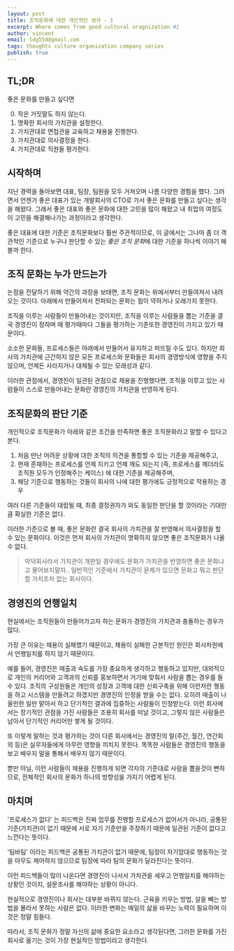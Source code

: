 ```yaml
---
layout: post
title: 조직문화에 대한 개인적인 생각 - 1
excerpt: Where comes from good cultural oragnization #1
author: vincent
email: ldg55d@gmail.com
tags: thoughts culture organization company series
publish: true
---
```


## TL;DR

좋은 문화를 만들고 싶다면

0. 작은 거짓말도 하지 않는다.
1. 명확한 회사의 가치관을 설정한다.
2. 가치관대로 면접관을 교육하고 채용을 진행한다.
3. 가치관대로 의사결정을 한다.
4. 가치관대로 직원들 평가한다.

## 시작하며

지난 경력을 돌아보면 대표, 팀장, 팀원을 모두 거쳐오며 나름 다양한 경험을 했다.
그러면서 언젠가 좋은 대표가 있는 개발회사의 CTO로 가서 좋은 문화를 만들고 싶다는 생각을 해왔다.
그래서 좋은 대표와 좋은 문화에 대한 고민을 많이 해왔고 내 취업의 여정도 이 고민을 해결해나가는 과정이라고 생각한다.

좋은 대표에 대한 기준은 조직문화보다 훨씬 주관적이므로, 이 글에서는 그나마 좀 더 객관적인 기준으로 누구나 판단할 수 있는 *좋은 조직 문화*에 대한 기준을 하나씩 이야기 해볼까 한다.

## 조직 문화는 누가 만드는가

논점을 전달하기 위해 약간의 과장을 보태면, 조직 문화는 위에서부터 만들여져서 내려오는 것이다. 아래에서 만들어져서 전파되는 문화는 힘이 약하거나 오래가지 못한다.

조직을 이루는 사람들이 만들어내는 것이지만, 조직을 이루는 사람들을 뽑는 기준을 결국 경영진이 정하며 매 평가때마다 그들을 평가하는 기준또한 경영진이 가지고 있기 때문이다.

소소한 문화들, 프로세스들은 아래에서 만들어서 유지하고 퍼뜨릴 수도 있다. 하지만 회사의 가치관에 근간하지 않은 모든 프로세스와 문화들은 회사의 경영방식에 영향을 주지 않으며, 언제든 사라지거나 대체될 수 있는 모래성과 같다.

이러한 관점에서, 경영진이 일관된 관점으로 채용을 진행했다면, 조직을 이루고 있는 사람들이 스스로 만들어내는 문화란 경영진의 가치관을 반영하게 된다.

## 조직문화의 판단 기준

개인적으로 조직문화가 아래와 같은 조건을 만족하면 좋은 조직문화라고 말할 수 있다고 본다.

1. 처음 만난 어려운 상황에 대한 조직의 의견을 통합할 수 있는 기준을 제공해주고,
2. 현재 존재하는 프로세스를 언제 지키고 언제 깨도 되는지 (즉, 프로세스를 깨더라도 조직원 모두가 인정해주는 케이스) 에 대한 기준을 제공해주며,
3. 해당 기준으로 행동하는 것들이 회사의 나에 대한 평가에도 긍정적으로 작용하는 경우

여러 다른 기준들이 대랍될 때, 최종 결정권자가 와도 동일한 판단을 할 것이라는 기대만큼 확실한 기준은 없다.

이러한 기준으로 볼 때, 좋은 문화란 결국 회사의 가치관을 잘 반영해서 의사결정을 할 수 있는 문화이다.
이것은 먼저 회사의 가치관이 명확하지 않으면 좋은 조직문화가 나올 수 없다.

> 악덕회사라서 가치관이 개판일 경우에도 문화가 가치관을 반영하면 좋은 문화냐고 물어보지말자.. 일반적인 기준에서 가치관이 문제가 있으면 문화고 뭐고 판단할 가치조차 없는 회사이다.

## 경영진의 언행일치

현실에서는 조직원들이 만들어가고자 하는 문화가 경영진의 가치관과 충돌하는 경우가 많다.

가장 큰 이유는 채용이 실패했기 때문이고, 채용이 실패한 근본적인 원인은 회사차원에서 언행일치를 하지 않기 때문이다.

예를 들어, 경영진은 매출과 속도를 가장 중요하게 생각하고 행동하고 있지만, 대외적으로 개인의 커리어와 고객과의 신뢰를 홍보하면서 거기에 맞춰서 사람을 뽑는 경우를 들 수 있다.
조직의 구성원들은 개인의 성장과 고객에 대한 신뢰구축을 위해 이런저런 행동을 하고 시스템을 만들려고 하겠지만 경영진의 인정을 받을 수는 없다.
오히려 매출이 나올만한 일만 맡아서 하고 단기적인 결과에 집중하는 사람들이 인정받는다.
이런 회사에서는 장기적인 관점을 가진 사람들은 조용히 회사를 떠날 것이고, 그렇지 않은 사람들은 남아서 단기적인 커리어만 쌓게 될 것이다.

또 이렇게 말하는 것과 평가하는 것이 다른 회사에서는 경영진의 말(주간, 월간, 연간회의 등)은 실무자들에게 아무런 영향을 끼치지 못한다.
똑똑한 사람들은 경영진의 행동을 보고 배우지 말을 통해서 배우지 않기 때문이다.

뿐만 아닐, 이런 사람들이 채용을 진행하게 되면 각자의 기준대로 사람을 뽑을것이 뻔하므로, 전체적인 회사의 문화가 하나의 방향성을 가지기 어렵게 된다.

## 마치며

'프로세스가 없다' 는 피드백은 진짜 업무를 진행할 프로세스가 없어서가 아니라, 공통된 기준(가치관)이 없기 때문에 서로 자기 기준만을 주장하기 때문에 일관된 기준이 없다고 느낀다는 뜻이다.

'팀바팀' 이라는 피드백은 공통된 가치관이 없기 때문에, 팀장이 자기맘대로 행동하는 것을 아무도 제어하지 않으므로 팀장에 따라 팀의 문화가 달라진다는 뜻이다.

이런 피드백들이 많이 나온다면 경영진이 나서서 가치관을 세우고 언행일치를 해야하는 상황인 것이지, 설문조사를 해야하는 상황이 아니다.

현실적으로 경영진이나 회사는 대부분 바뀌지 않는다.
근육을 키우는 방법, 살을 빼는 방법을 몰라서 못하는 사람은 없다. 이러한 변화는 매일의 삶을 바꾸는 노력이 필요하며 이것은 정말 힘들다.

따라서, 조직 문화가 정말 자신의 삶에 중요한 요소라고 생각된다면, 그러한 문화를 가진 회사로 옮기는 것이 가장 현실적인 방법이라고 생각한다.